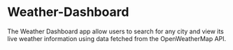 # Weather-Dashboard
The Weather Dashboard app allow users to search for any city and view its live weather information using data fetched from the OpenWeatherMap API.
